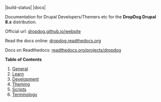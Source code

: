 |build-status| |docs|

Documentation for Drupal Developers/Themers etc for the **DropDog Drupal 8.x** distribution.

Official url: [dropdog.github.io/website](http://dropdog.github.io/website/)

Read the docs online: [dropdog.readthedocs.org](http://dropdog.readthedocs.org/)

Docs on Readthedocs: [readthedocs.org/projects/dropdog](https://readthedocs.org/projects/dropdog/)

**Table of Contents**

1. [General](general)
2. [Learn](learn)
3. [Development](development)
4. [Theming](theming)
5. [Scripts](scripts)
6. [Terminology](terminology)

